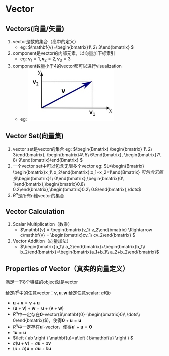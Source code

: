 # Vector

## Vectors(向量/矢量)
1. vector是数的集合（高中的定义）
    * eg: $\mathbf{v}=\begin{bmatrix}1\\ 2\\ 3\end{bmatrix} $
2. component是vector的内部元素，以向量加下标索引
    * eg: $\mathbf{v}_1=1,\, \mathbf{v}_2=2,\, \mathbf{v}_3=3$
3. component数量小于4的vector都可以进行visualization
    * eg: ![](eg.jpg)

## Vector Set(向量集)
1. vector set是vector的集合
eg: $\begin{Bmatrix} \begin{bmatrix} 1\\ 2\\ 3\end{bmatrix}, \begin{bmatrix}4\\ 5\\ 6\end{bmatrix}, \begin{bmatrix}7\\ 8\\ 9\end{bmatrix}\end{Bmatrix} $
2. 一个vector set中可以包含无限多个vector
eg: $L=\begin{Bmatrix} \begin{bmatrix}x_1\\ x_2\end{bmatrix}:x_1+x_2=1\end{Bmatrix} $可包含无限多$\begin{bmatrix}1\\ 0\end{bmatrix},\begin{bmatrix}0\\ 1\end{bmatrix},\begin{bmatrix}0.8\\ 0.2\end{bmatrix},\begin{bmatrix}0.2\\ 0.8\end{bmatrix},\dots$
3. $R^n$是所有n维vector的集合
   
## Vector Calculation
1. Scalar Multiplication（数乘）
    * $\mathbf{v} = \begin{bmatrix}v_1\\ v_2\end{bmatrix} \Rightarrow  c\mathbf{v} = \begin{bmatrix}cv_1\\ cv_2\end{bmatrix}  $
2. Vector Addition（向量加法）
    * $\begin{bmatrix}a_1\\ a_2\end{bmatrix}+\begin{bmatrix}b_1\\ b_2\end{bmatrix}=\begin{bmatrix}a_1+b_1\\ a_2+b_2\end{bmatrix}$

## Properties of Vector（真实的向量定义）
满足一下8个特征的object就是vector

给定$R^n$中的任意vector：$\mathbf{v},\mathbf{u},\mathbf{w}$
给定任意scalar: $a$和$b$
* $\mathbf{u}+\mathbf{v}=\mathbf{v}+\mathbf{u}$
* $\left ( \mathbf{u}+\mathbf{v} \right ) +\mathbf{w}=\mathbf{u}+\left ( \mathbf{v}+\mathbf{w} \right )$
* $R^n$中一定存在$\mathbf{0}$-vector($\mathbf{0}=\begin{bmatrix}0\\ \dots\\ 0\end{bmatrix}$)，使得$\mathbf{0}+\mathbf{u}=\mathbf{u}$
* $R^n$中一定存在$\mathbf{u}'$-vector，使得$\mathbf{u}'+\mathbf{u}=\mathbf{0}$
* $1\mathbf{u}=\mathbf{u}$
* $\left ( ab \right ) \mathbf{u}=a\left ( b\mathbf{u} \right ) $
* $a\left ( \mathbf{u}+\mathbf{v} \right ) =a\mathbf{u}+a\mathbf{v}$
* $\left ( a+b \right )\mathbf{u} =a\mathbf{u}+b\mathbf{u}$
